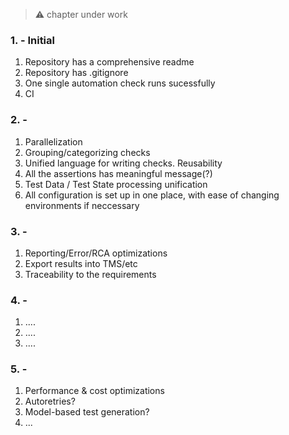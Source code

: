 > ⚠️ chapter under work

### 1. - Initial

1. Repository has a comprehensive readme
2. Repository has .gitignore
3. One single automation check runs sucessfully
4. CI


### 2. -

1. Parallelization
2. Grouping/categorizing checks
3. Unified language for writing checks. Reusability
4. All the assertions has meaningful message(?)
5. Test Data / Test State processing unification
6. All configuration is set up in one place, with ease of changing environments if neccessary
### 3. -
1. Reporting/Error/RCA optimizations
2. Export results into TMS/etc
3. Traceability to the requirements

### 4. -
1. ....
2. ....
3. ....

### 5. -
1. Performance & cost optimizations
2. Autoretries?
3. Model-based test generation?
4. ...